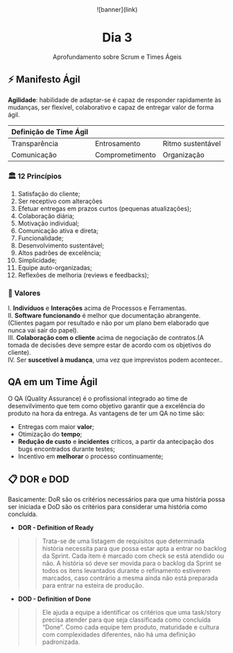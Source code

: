 <div align="center">
    ![banner](link)
    <h1> Dia 3 </h1>
    <p> Aprofundamento sobre Scrum e Times Ágeis </p>
</div>

## ⚡ Manifesto Ágil
**Agilidade**: habilidade de adaptar-se é capaz de responder rapidamente às mudanças, ser flexível, colaborativo e capaz de entregar valor de forma ágil.

|  Definição de Time Ágil  |                 |                   |
|--------------------------|-----------------|-------------------|
|Transparência             |Entrosamento     |Ritmo sustentável  |
|Comunicação               |Comprometimento  |Organização        |

### 🏛️ 12 Princípios
1. Satisfação do cliente;
2. Ser receptivo com alterações
3. Efetuar entregas em prazos curtos (pequenas atualizações);
4. Colaboração diária;
5. Motivação individual;
6. Comunicação ativa e direta;
7. Funcionalidade;
8. Desenvolvimento sustentável;
9. Altos padrões de excelência;
10. Simplicidade;
11. Equipe auto-organizadas;
12. Reflexões de melhoria (reviews e feedbacks);

### 💎 Valores
I.  **Indivíduos** e **Interações** acima de Processos e Ferramentas. <br/>
II. **Software funcionando** é melhor que documentação abrangente. (Clientes pagam por resultado  e não por um plano bem elaborado que nunca vai sair do papel).<br/>
III. **Colaboração com o cliente** acima de negociação de contratos.(A tomada de decisões deve sempre estar de acordo com os objetivos do cliente).<br/>
IV. Ser **suscetível à mudança**, uma vez que imprevistos podem acontecer..<br/>

## QA em um Time Ágil
O QA (Quality Assurance) é o profissional integrado ao time de desenvilvimento que  tem como objetivo garantir que a excelência  do produto na hora da entrega. As vantagens de ter um QA no time são:
- Entregas com maior **valor**;
- Otimização do **tempo**;
- **Redução de custo** e **incidentes** críticos, a partir da antecipação dos bugs encontrados durante testes;
- Incentivo em **melhorar** o processo continuamente;

## 📋 DOR e DOD
Basicamente: DoR são os critérios necessários para que uma história possa ser iniciada e DoD são os critérios para considerar uma história como concluída.

* **DOR - Definition of Ready**
>>Trata-se de uma listagem de requisitos que determinada história necessita para que possa estar apta a entrar no backlog da Sprint. Cada item é marcado com check se está atendido ou não. A história só deve ser movida para o backlog da Sprint se todos os itens levantados durante o refinamento estiverem marcados, caso contrário a mesma ainda não está preparada para entrar na esteira de produção.

* **DOD - Definition of Done**
>>Ele ajuda a equipe a identificar os critérios que uma task/story precisa atender para que seja classificada como concluída “Done”. Como cada equipe tem produto, maturidade e cultura com complexidades diferentes, não há uma definição padronizada. 
